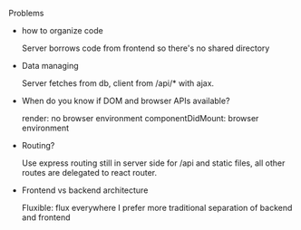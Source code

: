 Problems

* how to organize code

    Server borrows code from frontend so there's no shared directory

* Data managing

    Server fetches from db, client from /api/* with ajax.

* When do you know if DOM and browser APIs available?

    render: no browser environment
    componentDidMount: browser environment

* Routing?

    Use express routing still in server side for /api and static files,
    all other routes are delegated to react router.


* Frontend vs backend architecture

    Fluxible: flux everywhere
    I prefer more traditional separation of backend and frontend
